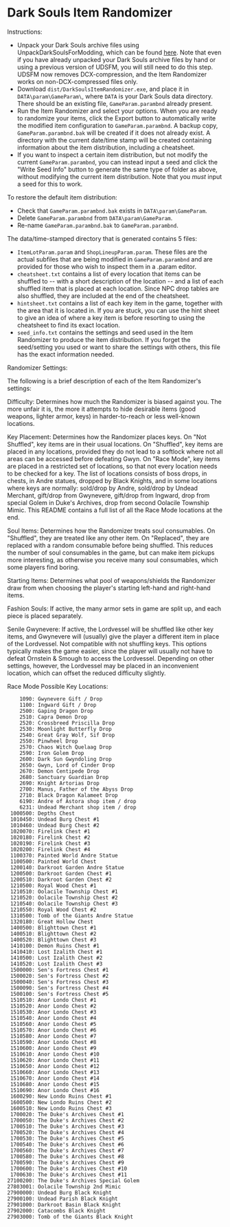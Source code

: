 # Dark Souls Item Randomizer

Instructions:

* Unpack your Dark Souls archive files using UnpackDarkSoulsForModding, which can be found [here](https://github.com/HotPocketRemix/UnpackDarkSoulsForModding). Note that even if you have already unpacked your Dark Souls 
archive files by hand or using a previous version of UDSFM, you will still need to do this step. UDSFM now removes DCX-compression, and the Item Randomizer works on
non-DCX-compressed files only.
* Download `dist/DarkSoulsItemRandomizer.exe`, and place it in `DATA\param\GameParam\`, where `DATA` is your Dark Souls data directory. There should be an
existing file, `GameParam.parambnd` already present.
* Run the Item Randomizer and select your options. When you are ready to randomize your items, click the Export button to automatically write the modified item
configuration to `GameParam.parambnd`. A backup copy, `GameParam.parambnd.bak` will be created if it does not already exist. A directory with the current date/time stamp 
will be created containing information about the item distribution, including a cheatsheet.
* If you want to inspect a certain item distribution, but not modify the current `GameParam.parambnd`, you can instead input a seed and click the "Write Seed Info" button
to generate the same type of folder as above, without modifying the current item distribution. Note that you *must* input a seed for this to work.

To restore the default item distribution:

* Check that `GameParam.parambnd.bak` exists in `DATA\param\GameParam`.
* Delete `GameParam.parambnd` from `DATA\param\GameParam`.
* Re-name `GameParam.parambnd.bak` to `GameParam.parambnd`.

The data/time-stamped directory that is generated contains 5 files:

* `ItemLotParam.param` and `ShopLineupParam.param`. These files are the actual subfiles that are being modified in `GameParam.parambnd` and are
provided for those who wish to inspect them in a .param editor.
* `cheatsheet.txt` contains a list of every location that items can be shuffled to -- with a short description of the location -- and a list of each
shuffled item that is placed at each location. Since NPC drop tables are also shuffled, they are included at the end of the cheatsheet.
* `hintsheet.txt` contains a list of each key item in the game, together with the area that it is located in. If you are stuck, you can use the
hint sheet to give an idea of where a key item is before resorting to using the cheatsheet to find its exact location.
* `seed_info.txt` contains the settings and seed used in the Item Randomizer to produce the item distribution. If you forget the seed/setting you used or want to share the
settings with others, this file has the exact information needed.



Randomizer Settings:

The following is a brief description of each of the Item Randomizer's settings:

Difficulty: Determines how much the Randomizer is biased against you. The more unfair it is, the more it attempts to hide desirable items (good weapons, lighter armor, keys)
in harder-to-reach or less well-known locations.

Key Placement: Determines how the Randomizer places keys. On "Not Shuffled", key items are in their usual locations. On "Shuffled", key items are placed in any locations, provided they do
not lead to a softlock where not all areas can be accessed before defeating Gwyn. On "Race Mode", key items are placed in a restricted set of locations, so that not every location needs
to be checked for a key. The list of locations consists of boss drops, in chests, in Andre statues, dropped by Black Knights, and in some locations where keys are normally:
sold/drop by Andre, sold/drop by Undead Merchant, gift/drop from Gwynevere, gift/drop from Ingward, drop from special Golem in Duke's Archives, drop from second Oolacile Township Mimic.
This README contains a full list of all the Race Mode locations at the end.

Soul Items: Determines how the Randomizer treats soul consumables. On "Shuffled", they are treated like any other item. On "Replaced", they are replaced with a random consumable before being shuffled.
This reduces the number of soul consumables in the game, but can make item pickups more interesting, as otherwise you receive many soul consumables, which some players find boring.

Starting Items: Determines what pool of weapons/shields the Randomizer draw from when choosing the player's starting left-hand and right-hand items.

Fashion Souls: If active, the many armor sets in game are split up, and each piece is placed separately.

Senile Gwynevere: If active, the Lordvessel will be shuffled like other key items, and Gwynevere will (usually) give the player a different item in place of the Lordvessel. Not compatible with not shuffling keys.
This options typically makes the game easier, since the player will usually not have to defeat Ornstein & Smough to access the Lordvessel. Depending on other settings, however, the Lordvessel may be placed
in an inconvenient location, which can offset the reduced difficulty slightly.


Race Mode Possible Key Locations:

        1090: Gwynevere Gift / Drop
        1100: Ingward Gift / Drop
        2500: Gaping Dragon Drop
        2510: Capra Demon Drop
        2520: Crossbreed Priscilla Drop
        2530: Moonlight Butterfly Drop
        2540: Great Gray Wolf, Sif Drop
        2550: Pinwheel Drop
        2570: Chaos Witch Quelaag Drop
        2590: Iron Golem Drop
        2600: Dark Sun Gwyndoling Drop
        2650: Gwyn, Lord of Cinder Drop
        2670: Demon Centipede Drop
        2680: Sanctuary Guardian Drop
        2690: Knight Artorias Drop
        2700: Manus, Father of the Abyss Drop
        2710: Black Dragon Kalameet Drop
        6190: Andre of Astora shop item / drop
        6231: Undead Merchant shop item / drop
     1000500: Depths Chest
     1010450: Undead Burg Chest #1
     1010460: Undead Burg Chest #2
     1020070: Firelink Chest #1
     1020180: Firelink Chest #2
     1020190: Firelink Chest #3
     1020200: Firelink Chest #4
     1100370: Painted World Andre Statue
     1100500: Painted World Chest
     1200140: Darkroot Garden Andre Statue
     1200500: Darkroot Garden Chest #1
     1200510: Darkroot Garden Chest #2
     1210500: Royal Wood Chest #1
     1210510: Oolacile Township Chest #1
     1210520: Oolacile Township Chest #2
     1210540: Oolacile Township Chest #3
     1210550: Royal Wood Chest #2
     1310500: Tomb of the Giants Andre Statue
     1320180: Great Hollow Chest
     1400500: Blighttown Chest #1
     1400510: Blighttown Chest #2
     1400520: Blighttown Chest #3
     1410100: Demon Ruins Chest #1
     1410410: Lost Izalith Chest #1
     1410500: Lost Izalith Chest #2
     1410520: Lost Izalith Chest #3
     1500000: Sen's Fortress Chest #1
     1500020: Sen's Fortress Chest #2
     1500040: Sen's Fortress Chest #3
     1500090: Sen's Fortress Chest #4
     1500100: Sen's Fortress Chest #5
     1510510: Anor Londo Chest #1
     1510520: Anor Londo Chest #2
     1510530: Anor Londo Chest #3
     1510540: Anor Londo Chest #4
     1510560: Anor Londo Chest #5
     1510570: Anor Londo Chest #6
     1510580: Anor Londo Chest #7
     1510590: Anor Londo Chest #8
     1510600: Anor Londo Chest #9
     1510610: Anor Londo Chest #10
     1510620: Anor Londo Chest #11
     1510650: Anor Londo Chest #12
     1510660: Anor Londo Chest #13
     1510670: Anor Londo Chest #14
     1510680: Anor Londo Chest #15
     1510690: Anor Londo Chest #16
     1600290: New Londo Ruins Chest #1
     1600500: New Londo Ruins Chest #2
     1600510: New Londo Ruins Chest #3
     1700020: The Duke's Archives Chest #1
     1700050: The Duke's Archives Chest #2
     1700510: The Duke's Archives Chest #3
     1700520: The Duke's Archives Chest #4
     1700530: The Duke's Archives Chest #5
     1700540: The Duke's Archives Chest #6
     1700560: The Duke's Archives Chest #7
     1700580: The Duke's Archives Chest #8
     1700590: The Duke's Archives Chest #9
     1700600: The Duke's Archives Chest #10
     1700630: The Duke's Archives Chest #11
    27100200: The Duke's Archives Special Golem
    27803001: Oolacile Township 2nd Mimic
    27900000: Undead Burg Black Knight
    27900100: Undead Parish Black Knight
    27901000: Darkroot Basin Black Knight
    27902000: Catacombs Black Knight
    27903000: Tomb of the Giants Black Knight